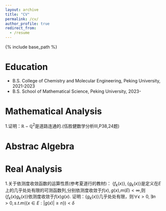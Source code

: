 ```yaml
---
layout: archive
title: "CV"
permalink: /cv/
author_profile: true
redirect_from:
  - /resume
---
```


{% include base_path %}

Education
======
* B.S. College of Chemistry and Molecular Engineering, Peking University, 2021-2023
* B.S. School of Mathematical Science, Peking University, 2023-

Mathematical Analysis
======
1.证明：$\mathbb{R}-\mathbb{Q}^2$是道路连通的.(伍胜健数学分析III,P38,24题)

Abstrac Algebra
======

Real Analysis
======
1.关于依测度收敛函数的运算性质(参考夏道行的教材)：
$\{f_k(x)\},\{g_k(x)\}$是定义在$E$上的几乎处处有限的可测函数列,分别依测度收敛于$f(x),g(x)$,$m(E)<\infty$,则$\{f_k(x)g_k(x)\}$依测度收敛于$f(x)g(x)$.
证明：$\{g_k(x)\}$几乎处处有限，则$\forall \epsilon>0,\exists n>0,s.t.m(\{x\in E:|g(x)|\geq n\})<\delta$








